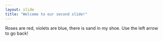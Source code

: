 ```yaml
---
layout: slide
title: "Welcome to our second slide!"
---
```

Roses are red, violets are blue, there is sand in my shoe.
Use the left arrow to go back!
